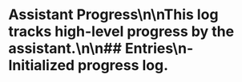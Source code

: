 # Assistant Progress\n\nThis log tracks high-level progress by the assistant.\n\n## Entries\n- Initialized progress log.
